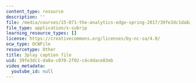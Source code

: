 ```yaml
---
content_type: resource
description: ''
file: /media/courses/15-071-the-analytics-edge-spring-2017/39fe3dc1da8ac0702f02c4c4dace83eb_iJvEgQkLjow.srt
file_type: application/x-subrip
learning_resource_types: []
license: https://creativecommons.org/licenses/by-nc-sa/4.0/
ocw_type: OCWFile
resourcetype: Other
title: 3play caption file
uid: 39fe3dc1-da8a-c070-2f02-c4c4dace83eb
video_metadata:
  youtube_id: null
---
```

